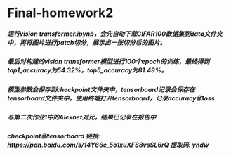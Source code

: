 # Final-homework2
##### 运行vision transformer.ipynb，会先自动下载CIFAR100数据集到data文件夹中，再将图片进行patch切分，展示出一张切分后的图片。
##### 最后对构建的vision transformer模型进行100个epoch的训练，最终得到top1_accuracy为54.32%，top5_accuracy为81.49%。
##### 模型参数会保存到checkpoint文件夹中，tensorboard记录会保存在tensorboard文件夹中，使用终端打开tensorboard，记录accuracy和loss
##### 与第二次作业1中的Alexnet对比，结果已记录在报告中
##### checkpoint和tensorboard 链接: https://pan.baidu.com/s/14Y66e_5o1xuXFS8vsSL6rQ 提取码: yndw 

